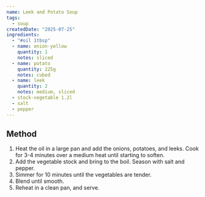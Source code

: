 ```yaml
---
name: Leek and Potato Soup
tags:
  - soup
createdDate: "2025-07-25"
ingredients:
  - "#oil 1tbsp"
  - name: onion-yellow
    quantity: 1
    notes: sliced
  - name: potato
    quantity: 225g
    notes: cubed
  - name: leek
    quantity: 2
    notes: medium, sliced
  - stock-vegetable 1.2l
  - salt
  - pepper
---
```


## Method

1. Heat the oil in a large pan and add the onions, potatoes, and leeks.
   Cook for 3-4 minutes over a medium heat until starting to soften.
2. Add the vegetable stock and bring to the boil.
   Season with salt and pepper.
3. Simmer for 10 minutes until the vegetables are tender.
4. Blend until smooth.
5. Reheat in a clean pan, and serve.

